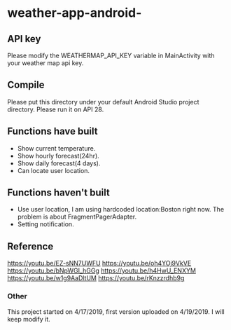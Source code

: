 # weather-app-android-

## API key
Please modify the WEATHERMAP_API_KEY variable in MainActivity with your weather map api key.

## Compile
Please put this directory under your default Android Studio project directory.
Please run it on API 28.

## Functions have built
- Show current temperature.
- Show hourly forecast(24hr).
- Show daily forecast(4 days).
- Can locate user location.

## Functions haven't built
- Use user location, I am using hardcoded location:Boston right now. The problem is about FragmentPagerAdapter.
- Setting notification.


## Reference
https://youtu.be/EZ-sNN7UWFU
https://youtu.be/oh4YOj9VkVE
https://youtu.be/bNpWGI_hGGg
https://youtu.be/h4HwU_ENXYM
https://youtu.be/w1g9AaDltUM
https://youtu.be/rKnzzrdhb9g

### Other
This project started on 4/17/2019, first version uploaded on 4/19/2019.
I will keep modify it.
